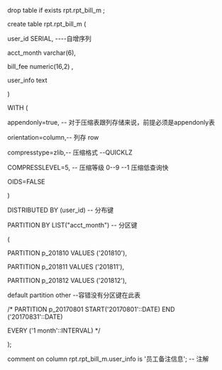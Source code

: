 drop table if exists rpt.rpt_bill_m ; 

create table rpt.rpt_bill_m (

user_id SERIAL, ----自增序列

acct_month varchar(6),

bill_fee numeric(16,2) ,

user_info text 

)

WITH (

appendonly=true, -- 对于压缩表跟列存储来说，前提必须是appendonly表

orientation=column,-- 列存 row

compresstype=zlib,-- 压缩格式 --QUICKLZ

COMPRESSLEVEL=5, -- 压缩等级 0--9 --1 压缩低查询快

OIDS=FALSE

)

DISTRIBUTED BY (user_id) -- 分布键

PARTITION BY LIST("acct_month") -- 分区键

(

PARTITION p_201810 VALUES ('201810'),

PARTITION p_201811 VALUES ('201811'),

PARTITION p_201812 VALUES ('201812'),

default partition other --容错没有分区键在此表

/* PARTITION p_20170801 START('20170801'::DATE) END ('20170831'::DATE)

EVERY ('1 month'::INTERVAL) */

);

comment on column rpt.rpt_bill_m.user_info is '员工备注信息'; -- 注解 

